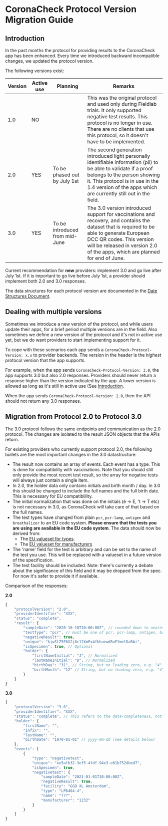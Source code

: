 # CoronaCheck Protocol Version Migration Guide

## Introduction

In the past months the protocol for providing results to the CoronaCheck app has been enhanced. Every time we introduced backward incompatible changes, we updated the protocol version.

The following versions exist:

| Version | Active use | Planning | Remarks |
| --- | --- | --- | --- |
| 1.0 | NO | | This was the original protocol and used only during Fieldlab trials. It only supported negative test results. This protocol is no longer in use. There are no clients that use this protocol, so it doesn't have to be implemented. |
| 2.0 | YES | To be phased out by July 1st | The second generation introduced light personally identifiable information (pii) to be able to validate if a proof belongs to the person showing it. This protocol is in use in the 1.4 version of the apps which are currently still out in the field. |
| 3.0 | YES | To be introduced from mid-June | The 3.0 version introduced support for vaccinations and recovery, and contains the dataset that is required to be able to generate European DCC QR codes. This version will be released in version 2.0 of the apps, which are planned for end of June. |

Current recommendation for **new** providers: implement 3.0 and go live after July 1st. If it is important to go live before July 1st, a provider should implement both 2.0 and 3.0 responses.

The data structures for each protocol version are documented in the [Date Structures Document](data-structures-overview.md).

## Dealing with multiple versions

Sometimes we introduce a new version of the protocol, and while users update their apps, for a brief period multiple versions are in the field. Also sometimes we define a new version of the protocol and it's not in active use yet, but we do want providers to start implementing support for it.

To cope with these scenarios each app sends a `CoronaCheck-Protocol-Version: x.x` to provider backends. The version in the header is the *highest* protocol version that the app supports.

For example, when the app sends `CoronaCheck-Protocol-Version: 3.0`, the app supports 3.0 but also 2.0 responses. Providers should never return a response higher than the version indicated by the app. A lower version is allowed as long as it's still in active use (See [Introduction](#introduction).

When the app sends `CoronaCheck-Protocol-Version: 2.0`, then the API should not return any 3.0 responses.

## Migration from Protocol 2.0 to Protocol 3.0

The 3.0 protocol follows the same endpoints and communication as the 2.0 protocol. The changes are isolated to the result JSON objects that the APIs return.

For existing providers who currently support protocol 2.0, the following bullets are the most important changes in the 3.0 datastructure:

* The result now contains an array of events. Each event has a type. This is done for compatibility with vaccinations. Note that you should still only provide the most recent test result, so the array for negative tests will always just contain a single item.
* In 2.0, the holder data only contains initials and birth month / day. In 3.0 this should be changed to include the full names and the full birth date. This is necessary for EU compatiblility.
* The initial normalization that was done on the initials (é -> E, 't -> T etc) is not necessary in 3.0, as CoronaCheck will take care of that based on the full names.
* The test types have changed from plain `pcr`, `pcr-lamp`, `antigen` and `breathalizer` to an EU code system. **Please ensure that the tests you are using are available in the EU code system**. The data should now be derived from:
    *  The [EU valueset for types](https://github.com/ehn-dcc-development/ehn-dcc-schema/blob/main/valuesets/test-type.json).
    *  The [EU valueset for manufacturers](https://github.com/ehn-dcc-development/ehn-dcc-schema/blob/main/valuesets/test-manf.json)
*  The 'name' field for the test is arbitrary and can be set to the name of the test you use. This will be replaced with a valueset in a future version of the specification.
*  The test facility should be included. Note: there's currently a debate about the significance of this field and it may be dropped from the spec. For now it's safer to provide it if available. 
   
Comparison of the responses:

**2.0**

```javascript
{
    "protocolVersion": "2.0",
    "providerIdentifier": "XXX",
    "status": "complete",
    "result": {
        "sampleDate": "2020-10-10T10:00:00Z", // rounded down to nearest hour
        "testType": "pcr", // must be one of pcr, pcr-lamp, antigen, breath
        "negativeResult": true,
        "unique": "kjwSlZ5F6X2j8c12XmPx4fkhuewdBuEYmelDaRAi",
        "isSpecimen": true, // Optional
        "holder": {
            "firstNameInitial": "J", // Normalized
            "lastNameInitial": "D", // Normalized
            "birthDay": "31", // String, but no leading zero, e.g. "4"
            "birthMonth": "12" // String, but no leading zero, e.g. "4"
        }
    }
}
```

**3.0**

```javascript
{
    "protocolVersion": "3.0",
    "providerIdentifier": "XXX",
    "status": "complete", // This refers to the data-completeness, not test status.
    "holder": {
        "firstName": "",
        "infix": "",
        "lastName": "",
        "birthDate": "1970-01-01" // yyyy-mm-dd (see details below)
    },
    "events": [
        {
            "type": "negativetest",
            "unique": "ee5afb32-3ef5-4fdf-94e3-e61b752dbed7",
            "isSpecimen": true,
            "negativetest": {
                "sampleDate": "2021-01-01T10:00:00Z", 
                "negativeResult": true,
                "facility": "GGD XL Amsterdam",
                "type": "LP6464-4",
                "name": "???",
                "manufacturer": "1232"
            }
        }
    ]    
}
```
